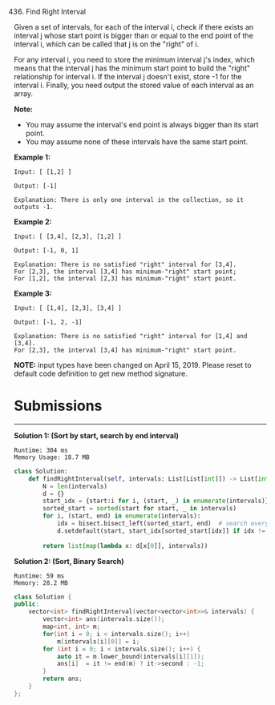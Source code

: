 436. Find Right Interval

Given a set of intervals, for each of the interval i, check if there exists an interval j whose start point is bigger than or equal to the end point of the interval i, which can be called that j is on the "right" of i.

For any interval i, you need to store the minimum interval j's index, which means that the interval j has the minimum start point to build the "right" relationship for interval i. If the interval j doesn't exist, store -1 for the interval i. Finally, you need output the stored value of each interval as an array.

**Note:**

* You may assume the interval's end point is always bigger than its start point.
* You may assume none of these intervals have the same start point.
 

**Example 1:**
```
Input: [ [1,2] ]

Output: [-1]

Explanation: There is only one interval in the collection, so it outputs -1.
```

**Example 2:**
```
Input: [ [3,4], [2,3], [1,2] ]

Output: [-1, 0, 1]

Explanation: There is no satisfied "right" interval for [3,4].
For [2,3], the interval [3,4] has minimum-"right" start point;
For [1,2], the interval [2,3] has minimum-"right" start point.
```

**Example 3:**
```
Input: [ [1,4], [2,3], [3,4] ]

Output: [-1, 2, -1]

Explanation: There is no satisfied "right" interval for [1,4] and [3,4].
For [2,3], the interval [3,4] has minimum-"right" start point.
```

**NOTE:** input types have been changed on April 15, 2019. Please reset to default code definition to get new method signature.

# Submissions
---
**Solution 1: (Sort by start, search by end interval)**
```
Runtime: 304 ms
Memory Usage: 18.7 MB
```
```python
class Solution:
    def findRightInterval(self, intervals: List[List[int]]) -> List[int]:
        N = len(intervals)
        d = {}
        start_idx = {start:i for i, (start, _) in enumerate(intervals)}
        sorted_start = sorted(start for start, _ in intervals)
        for i, (start, end) in enumerate(intervals):
            idx = bisect.bisect_left(sorted_start, end)  # search every end in every sorted_start
            d.setdefault(start, start_idx[sorted_start[idx]] if idx != N else -1)
        
        return list(map(lambda x: d[x[0]], intervals))
```

**Solution 2: (Sort, Binary Search)**
```
Runtime: 59 ms
Memory: 28.2 MB
```
```c++
class Solution {
public:
    vector<int> findRightInterval(vector<vector<int>>& intervals) {
        vector<int> ans(intervals.size());
        map<int, int> m;
        for(int i = 0; i < intervals.size(); i++)
            m[intervals[i][0]] = i;
        for (int i = 0; i < intervals.size(); i++) {
            auto it = m.lower_bound(intervals[i][1]);
            ans[i]  = it != end(m) ? it->second : -1;
        }
        return ans;
    }
};
```
